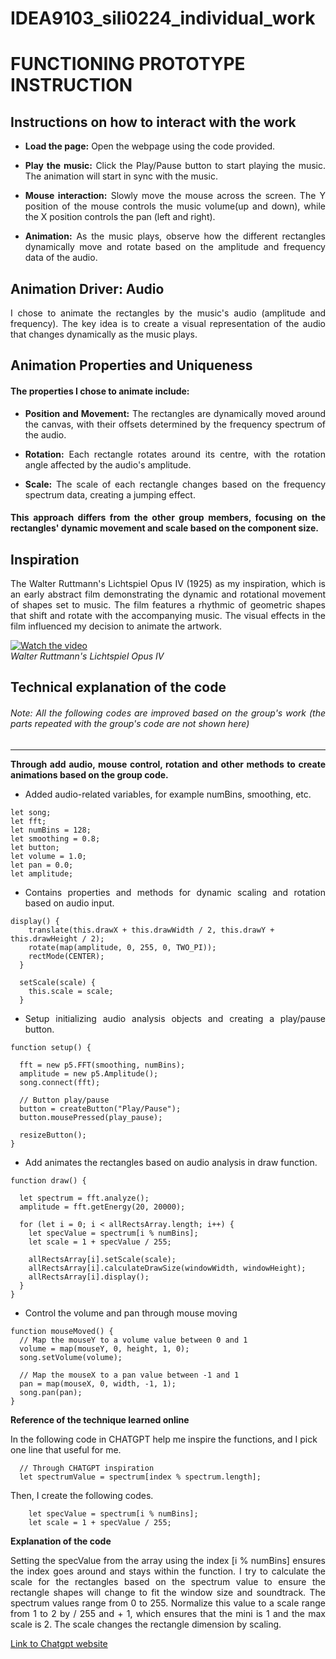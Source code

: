 # IDEA9103_sili0224_individual_work

# **FUNCTIONING PROTOTYPE INSTRUCTION**

## **Instructions on how to interact with the work**

- **<p style="text-align: justify;">Load the page:** Open the webpage using the code provided.</p>
- **<p style="text-align: justify;">Play the music:** Click the Play/Pause button to start playing the music. The animation will start in sync with the music.</p>
- **<p style="text-align: justify;">Mouse interaction:** Slowly move the mouse across the screen. The Y position of the mouse controls the music volume(up and down), while the X position controls the pan (left and right).</p>
- **<p style="text-align: justify;">Animation:** As the music plays, observe how the different rectangles dynamically move and rotate based on the amplitude and frequency data of the audio.</p>

## **Animation Driver: Audio**

<p style="text-align: justify;">I chose to animate the rectangles by the music's audio (amplitude and frequency). The key idea is to create a visual representation of the audio that changes dynamically as the music plays.</p>

## **Animation Properties and Uniqueness**

#### The properties I chose to animate include:

- **<p style="text-align: justify;">Position and Movement:** The rectangles are dynamically moved around the canvas, with their offsets determined by the frequency spectrum of the audio.</p>

- **<p style="text-align: justify;">Rotation:** Each rectangle rotates around its centre, with the rotation angle affected by the audio's amplitude.</p>

- **<p style="text-align: justify;">Scale:** The scale of each rectangle changes based on the frequency spectrum data, creating a jumping effect.</p>

#### <p style="text-align: justify;">This approach differs from the other group members, focusing on the rectangles' dynamic movement and scale based on the component size.</p>

## **Inspiration**

<p style="text-align: justify;">The Walter Ruttmann's Lichtspiel Opus IV (1925) as my inspiration, which is an early abstract film demonstrating the dynamic and rotational movement of shapes set to music. The film features a rhythmic of geometric shapes that shift and rotate with the accompanying music. The visual effects in the film influenced my decision to animate the artwork.</p>

[![Watch the video](https://www.johncoulthart.com/feuilleton/wp-content/uploads/2014/12/ruttmann2.jpg)](https://archive.org/details/LichtspielOpusIV) <br>
*Walter Ruttmann's Lichtspiel Opus IV*

## **Technical explanation of the code**

###### <p style="text-align: justify;"> *Note: All the following codes are improved based on the group's work (the parts repeated with the group's code are not shown here)* </p>

***

**<p style="text-align: justify;">Through add audio, mouse control, rotation and other methods to create animations based on the group code.</p>**

- <p style="text-align: justify;">Added audio-related variables, for example numBins, smoothing, etc.

```
let song;
let fft;
let numBins = 128;
let smoothing = 0.8;
let button;
let volume = 1.0;
let pan = 0.0;
let amplitude;
```
- <p style="text-align: justify;">Contains properties and methods for dynamic scaling and rotation based on audio input.</p>

```
display() {
    translate(this.drawX + this.drawWidth / 2, this.drawY + this.drawHeight / 2);
    rotate(map(amplitude, 0, 255, 0, TWO_PI));
    rectMode(CENTER);
  }

  setScale(scale) {
    this.scale = scale;
  }

```
- <p style="text-align: justify;">Setup initializing audio analysis objects and creating a play/pause button.</p>
  
```
function setup() {

  fft = new p5.FFT(smoothing, numBins);
  amplitude = new p5.Amplitude();
  song.connect(fft);

  // Button play/pause
  button = createButton("Play/Pause");
  button.mousePressed(play_pause);

  resizeButton();
}
```
- <p style="text-align: justify;">Add animates the rectangles based on audio analysis in draw function.</p>
  
```
function draw() {

  let spectrum = fft.analyze();
  amplitude = fft.getEnergy(20, 20000);

  for (let i = 0; i < allRectsArray.length; i++) {
    let specValue = spectrum[i % numBins];
    let scale = 1 + specValue / 255;

    allRectsArray[i].setScale(scale);
    allRectsArray[i].calculateDrawSize(windowWidth, windowHeight);
    allRectsArray[i].display();
  }
}
```

- <p style="text-align: justify;">Control the volume and pan through mouse moving</p>
  
```
function mouseMoved() {
  // Map the mouseY to a volume value between 0 and 1
  volume = map(mouseY, 0, height, 1, 0);
  song.setVolume(volume);

  // Map the mouseX to a pan value between -1 and 1
  pan = map(mouseX, 0, width, -1, 1);
  song.pan(pan);
}
```

**<p style="text-align: justify;"> Reference of the technique learned online</p>**

In the following code in CHATGPT help me inspire the functions, and I pick one line that useful for me.

```
  // Through CHATGPT inspiration
  let spectrumValue = spectrum[index % spectrum.length]; 
```

Then, I create the following codes.

```
    let specValue = spectrum[i % numBins];
    let scale = 1 + specValue / 255;
```
**Explanation of the code**

<p style="text-align: justify;"> Setting the specValue from the array using the index [i % numBins] ensures the index goes around and stays within the function. I try to calculate the scale for the rectangles based on the spectrum value to ensure the rectangle shapes will change to fit the window size and soundtrack. The spectrum values range from 0 to 255. Normalize this value to a scale range from 1 to 2 by / 255 and + 1, which ensures that the mini is 1 and the max scale is 2. The scale changes the rectangle dimension by scaling. </p>

[Link to Chatgpt website](https://chatgpt.com/share/d71e7978-f73b-4868-aa05-9117044d1be5 "My chat")



